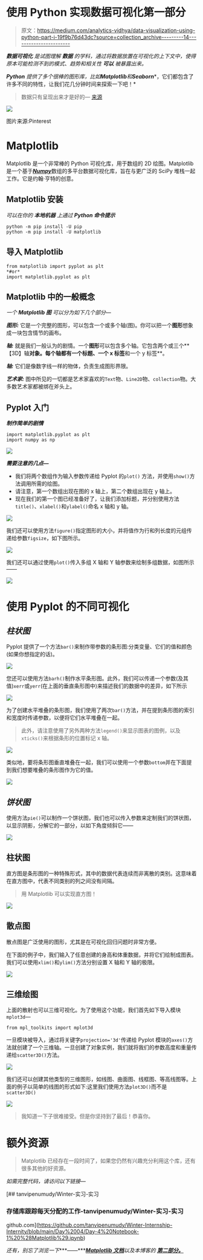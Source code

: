 # 使用 Python 实现数据可视化第一部分

> 原文：<https://medium.com/analytics-vidhya/data-visualization-using-python-part-i-19f9b76d43dc?source=collection_archive---------14----------------------->

***数据可视化*** *是试图理解* ***数据*** *的学科，通过将数据放置在可视化的上下文中，使得原本可能检测不到的模式、趋势和相关性* ***可以*** *被暴露出来。*

***Python*** *提供了多个很棒的图形库，比如****Matplotlib****和****Seaborn****，它们都包含了许多不同的特性，让我们花几分钟时间来探索一下吧！*

> 数据只有呈现出来才是好的— [来源](https://www.springboard.com/blog/41-shareable-data-quotes/)

![](img/913fa8692f39dfb05fdc1f10abb121e3.png)

图片来源:Pinterest

# Matplotlib

Matplotlib 是一个非常棒的 Python 可视化库，用于数组的 2D 绘图。Matplotlib 是一个基于[***Numpy***](/analytics-vidhya/getting-familiar-with-numpy-854fc60ac497)数组的多平台数据可视化库，旨在与更广泛的 SciPy 堆栈一起工作。它是约翰·亨特的创意。

## Matplotlib 安装

*可以在你的* ***本地机器*** *上通过* ***Python 命令提示***

```
python -m pip install -U pip
python -m pip install -U matplotlib
```

## **导入 Matplotlib**

```
from matplotlib import pyplot as plt
*#or*
import matplotlib.pyplot as plt
```

## Matplotlib 中的一般概念

*一个* ***Matplotlib 图*** *可以分为如下几个部分—*

***图形:*** 它是一个完整的图形，可以包含一个或多个轴(图)。你可以把一个**图形**想象成一块包含情节的画布。

***轴:*** 就是我们一般认为的剧情。一个**图形**可以包含多个轴。它包含两个或三个**【3D】轴**对象。每个轴都有一个标题、一个 x 标签**和一个 y 标签**。

***轴:*** 它们是像数字线一样的物体，负责生成图形界限。

***艺术家:*** 图中所见的一切都是艺术家喜欢的`Text`物、`Line2D`物、`collection`物。大多数艺术家都被绑在斧头上。

## Pyplot 入门

***制作简单的剧情***

```
import matplotlib.pyplot as plt
import numpy as np
```

![](img/64b5abf185168a73a4ded1c57085c21f.png)

***需要注意的几点—***

*   我们将两个数组作为输入参数传递给 Pyplot 的`plot()` 方法，并使用`show()`方法调用所需的绘图。
*   请注意，第一个数组出现在图的 x 轴上，第二个数组出现在 y 轴上。
*   现在我们的第一个图已经准备好了，让我们添加标题，并分别使用方法`title()`、`xlabel()`和`ylabel()`命名 x 轴和 y 轴。

![](img/85f44c345d633b78520da560df8bc333.png)

我们还可以使用方法`figure()`指定图形的大小，并将值作为行和列长度的元组传递给参数`figsize`，如下图所示。

![](img/ccbae5d6f942476a5e1a001014ce1d66.png)

我们还可以通过使用`plot()`传入多组 X 轴和 Y 轴参数来绘制多组数据，如图所示——

![](img/12ee93be3faa7e446ebdf905c27d4962.png)

# 使用 Pyplot 的不同可视化

## ***柱状图***

Pyplot 提供了一个方法`bar()`来制作带参数的条形图:分类变量、它们的值和颜色(如果你想指定的话)。

![](img/ad602b24cd45a173b3f6fb3ddfecd93d.png)

您还可以使用方法`barh()`制作水平条形图。此外，我们可以传递一个参数(及其值)`xerr`或`yerr`(在上面的垂直条形图中)来描述我们的数据中的差异，如下所示

![](img/4b245505fa1d90e1dfe9fb1afb8f782f.png)

为了创建水平堆叠的条形图，我们使用了两次`bar()`方法，并在提到条形图的索引和宽度时传递参数，以便将它们水平堆叠在一起。

> 此外，请注意使用了另外两种方法`legend()`来显示图表的图例，以及`xticks()`来根据条形的位置标记 x 轴。

![](img/d0e02ba056780a09ddc9b62559164880.png)

类似地，要将条形图垂直堆叠在一起，我们可以使用一个参数`bottom`并在下面提到我们想要堆叠的条形图作为它的值。

![](img/b321e2ea27d30c5371a9ed8ec022bd3e.png)

## ***饼状图***

使用方法`pie()`可以制作一个饼状图，我们也可以传入参数来定制我们的饼状图，以显示阴影，分解它的一部分，以如下角度倾斜它——

![](img/b10e4818bef4d1ce64cba83313121cd0.png)

## 柱状图

直方图是条形图的一种特殊形式，其中的数据代表连续而非离散的类别。这意味着在直方图中，代表不同类别的列之间没有间隔。

> 用 Matplotlib 可以实现直方图！

![](img/c5f85c04f931255d31b861ac8a9d2909.png)

## 散点图

散点图是广泛使用的图形，尤其是在可视化回归问题时非常方便。

在下面的例子中，我们输入了任意创建的身高和体重数据，并将它们绘制成图表。我们可以使用`xlim()`和`ylim()`方法分别设置 X 轴和 Y 轴的极限。

![](img/14c334f7779fecd7e5a01829c160a9b8.png)

## 三维绘图

上面的散射也可以三维可视化。为了使用这个功能，我们首先如下导入模块`mplot3d`—

```
from mpl_toolkits import mplot3d
```

一旦模块被导入，通过将关键字`projection='3d'`传递给 Pyplot 模块的`axes()`方法就创建了一个三维轴。一旦创建了对象实例，我们就将我们的参数高度和重量传递给`scatter3D()`方法。

![](img/bfccd34ecec32d14b583cff6f9e520da.png)

我们还可以创建其他类型的三维图形，如线图、曲面图、线框图、等高线图等。上面的例子以简单的线图的形式如下:这里我们使用方法`plot3D()`而不是`scatter3D()`

![](img/28b5a37101aaa1b144b0241af257aa95.png)

> 我知道一下子很难接受。但是你坚持到了最后！恭喜你。

# 额外资源

> Matplotlib 已经存在一段时间了，如果您仍然有兴趣充分利用这个库，还有很多其他的好资源。

*如需完整代码，请访问以下链接—*

[](https://github.com/tanvipenumudy/Winter-Internship-Internity/blob/main/Day%2004/Day-4%20Notebook-1%20%28Matplotlib%29.ipynb) [## tanvipenumudy/Winter-实习-实习

### 存储库跟踪每天分配的工作-tanvipenumudy/Winter-实习-实习

github.com](https://github.com/tanvipenumudy/Winter-Internship-Internity/blob/main/Day%2004/Day-4%20Notebook-1%20%28Matplotlib%29.ipynb) 

*还有，别忘了浏览一下****——***[***Matplotlib 文档***](https://matplotlib.org/3.3.3/contents.html)**以及本博客的* [***第二部分。***](https://tp6145.medium.com/data-visualization-using-python-part-ii-e00249fe2543)*